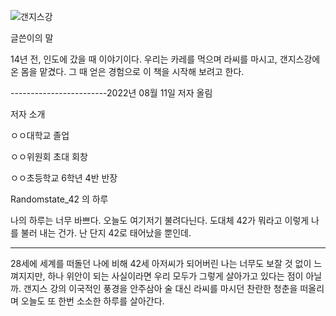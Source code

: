 ![갠지스강](https://media.istockphoto.com/photos/varanasi-india-people-performing-morning-ablutions-on-the-ganges-picture-id546445158)

글쓴이의 말

14년 전, 인도에 갔을 때 이야기이다. 우리는 카레를 먹으며 라씨를 마시고, 갠지스강에 온 몸을 맡겼다. 
그 때 얻은 경험으로 이 책을 시작해 보려고 한다.

------------------------2022년 08월 11일 저자 올림

저자 소개

ㅇㅇ대학교 졸업

ㅇㅇ위원회 초대 회창

ㅇㅇ초등학교 6학년 4반 반장



Randomstate_42 의 하루

나의 하루는 너무 바쁘다. 오늘도 여기저기 불려다닌다. 도대체 42가 뭐라고 이렇게 나를 불러 내는 건가. 난 단지 42로 태어났을 뿐인데.  


--------------------------------------------------- 

28세에 세계를 떠돌던 나에 비해 42세 아저씨가 되어버린 나는 너무도 보잘 것 없이 느껴지지만, 하나 위안이 되는 사실이라면 우리 모두가 그렇게 살아가고 있다는 점이 아닐까. 
갠지스 강의 이국적인 풍경을 안주삼아 술 대신 라씨를 마시던 찬란한 청춘을 떠올리며 오늘도 또 한번 소소한 하루를 살아간다. 
